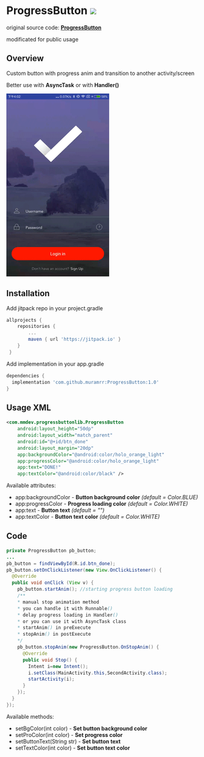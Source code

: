 # ProgressButton  [![](https://jitpack.io/v/muramrr/ProgressButton.svg)](https://jitpack.io/#muramrr/ProgressButton)

original source code: [**ProgressButton**](https://github.com/ldoublem/ProgressButton)

modificated for public usage

## Overview

Custom button with progress anim and transition to another activity/screen

Better use with **AsyncTask** or with **Handler()**

![](https://github.com/muramrr/ProgressButton/blob/master/test.gif)
## Installation

Add jitpack repo in your project.gradle
```gradle
allprojects {
	repositories {
		...
		maven { url 'https://jitpack.io' }
	}
 }
 ```
 
Add implementation in your app.gradle
```gradle
dependencies {
  implementation 'com.github.muramrr:ProgressButton:1.0'
}
```
## Usage XML

```xml
<com.mmdev.progressbuttonlib.ProgressButton
    android:layout_height="50dp"
    android:layout_width="match_parent"
    android:id="@+id/btn_done"
    android:layout_margin="20dp"
    app:backgroundColor="@android:color/holo_orange_light"
    app:progressColor="@android:color/holo_orange_light"
    app:text="DONE!"
    app:textColor="@android:color/black" />
```
Available attributes:
* app:backgroundColor - **Button background color** *(default = Color.BLUE)*
* app:progressColor - **Progress loading color** *(default = Color.WHITE)*
* app:text - **Button text** *(default = "")*
* app:textColor - **Button text color** *(default = Color.WHITE)*
## Code

```java
private ProgressButton pb_button;
...
pb_button = findViewById(R.id.btn_done);
pb_button.setOnClickListener(new View.OnClickListener() {
  @Override
  public void onClick (View v) {
    pb_button.startAnim(); //starting progress button loading
    /**
    * manual stop animation method
    * you can handle it with Runnable()
    * delay progress loading in Handler()
    * or you can use it with AsyncTask class
    * startAnim() in preExecute
    * stopAnim() in postExecute
    */
    pb_button.stopAnim(new ProgressButton.OnStopAnim() {
      @Override
      public void Stop() {
        Intent i=new Intent();
        i.setClass(MainActivity.this,SecondActivity.class);
        startActivity(i);
      }
    });
  }
});
```
Available methods:
* setBgColor(int color) - **Set button background color**
* setProColor(int color) - **Set progress color**
* setButtonText(String str) - **Set button text**
* setTextColor(int color) - **Set button text color**
